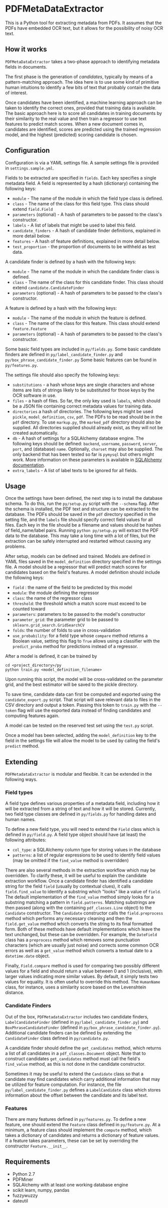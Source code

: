# PDFMetaDataExtractor

This is a Python tool for extracting metadata from PDFs.
It assumes that the PDFs have embedded OCR text, but it allows for the possibility of noisy OCR text.

## How it works

`PDFMetaDataExtractor` takes a two-phase approach to identifying metadata fields in documents.

The first phase is the generation of _candidates_, typically by means of a pattern-matching approach.
The idea here is to use some kind of primitive human intuitions to identify a few bits of text that probably contain the data of interest.

Once candidates have been identified, a machine learning approach can be taken to identify the correct ones, provided that training data is available.
The basic approach here is to score all candidates in training documents by their similarity to the real value and then train a regressor to use text features to predict match scores.
When a new document comes in, candidates are identified, scores are predicted using the trained regression model, and the highest (predicted) scoring candidate is chosen.

## Configuration

Configuration is via a YAML settings file. A sample settings file is provided in `settings.sample.yml`.

Fields to be extracted are specified in `fields`. 
Each key specifies a single metadata field.
A field is represented by a hash (dictionary) containing the following keys:

+   `module` - The name of the module in which the field type class is defined.
+   `class` - The name of the class for this field type. This class should extend `field.Field`
+   `parameters` (optional) - A hash of parameters to be passed to the class's constructor. 
+   `labels` - A list of labels that might be used to label this field.
+   `candidate_finders` - A hash of candidate finder definitions, explained in more detail below.
+   `features` - A hash of feature definitions, explained in more detail below.
+   `test_proportion` - the proportion of documents to be withheld as test data.
    
A candidate finder is defined by a hash with the following keys:

-   `module` - The name of the module in which the candidate finder class is defined.
-   `class` - The name of the class for this candidate finder. This class should extend `candidate.CandidateFinder`
-   `parameters` (optional) - A hash of parameters to be passed to the class's constructor. 
  
A feature is defined by a hash with the following keys:

-   `module` - The name of the module in which the feature is defined.
-   `class` - The name of the class for this feature. This class should extend `feature.Feature`
-   `parameters` (optional) - A hash of parameters to be passed to the class's constructor.
     
Some basic field types are included in `py/fields.py`.
Some basic candidate finders are defined in `py/label_candidate_finder.py` and `py/box_phrase_candidate_finder.py`
Some basic features can be found in `py/features.py`.

The settings file should also specify the following keys:

-   `substitutions` - a hash whose keys are single characters and whose items are lists of strings likely to be substituted for those keys by the OCR software in use.
-   `files` - a hash of files. 
        So far, the only key used is `labels`, which should be a JSON file containing correct metadata values for training data.
-   `directories` a hash of directories. The following keys might be used `pickle`, `model_definition`, `csv`, `pdf`.
        The PDFs to be read should be in the `pdf` directory.
        To use `markup.py`, the `marked_pdf` directory should also be supplied.
        All directories supplied should already exist, as they will not be created automatically.
-   `db` - A hash of settings for a SQLAlchemy database engine.
        The following keys should be defined: `backend`, `username`, `password`, `server`, `port`, and (database) `name`.
        Optionally, `charset` may also be supplied.
        The only backend that has been tested so far is `pymysql` but others might work.
        More information on these parameters is available in [SQLAlchemy documentation](http://docs.sqlalchemy.org/en/latest/core/engines.html).
-   `extra_labels` - A list of label texts to be ignored for all fields. 

## Usage

Once the settings have been defined, the next step is to install the database schema.
To do this, run the `py/setup.py` script with the `--schema` flag. 
After the schema is installed, the PDF text and structure can be extracted to the database.
The PDFs should be saved in the `pdf` directory specified in the setting file, and the `labels` file should specify correct field values for all files.
Each key in the file should be a filename and values should be hashes of field_name/label pairs.
Running `python py/setup.py` will extract the PDF data to the database.
This may take a long time with a lot of files, but the extraction can be safely interrupted and restarted without causing any problems.

After setup, models can be defined and trained.
Models are defined in YAML files saved in the `model_definition` directory specified in the settings file.
A model should be a regressor that will predict match scores for candidates based on the field's features.
A model definition should include the following keys:

-   `field` : the name of the field to be predicted by this model
-   `module`: the module defining the regressor
-   `class`: the name of the regressor class
-   `threshold`: the threshold which a match score must exceed to be counted toward
-   `parameters`: parameters to be passed to the model's constructor
-   `parameter_grid`: the parameter grid to be passed to `sklearn.grid_search.GridSearchCV`
-   `folds`: the number of folds to use in cross-validation
-   `use_probability`: for a field type whose `compare` method returns a Boolean value, setting this flag to `True` allows using a classifier with the `predict_proba` method for predictions instead of a regressor. 

After a model is defined, it can be trained by

    cd <project_directory>/py
    python train.py <model_definition_filename>
    
Upon running this script, the model will be cross-validated on the parameter grid, and the best estimator will be saved to the pickle directory.

To save time, candidate data can first be computed and exported using the `candidate_export.py` script.
That script will save relevant data to files in the CSV directory and output a token.
Passing this token to `train.py` with the `--token` flag will use the exported data instead of finding candidates and computing features again.

A model can be tested on the reserved test set using the `test.py` script.

Once a model has been selected, adding the `model_definition` key to the field in the settings file will allow the model to be used by calling the field's `predict` method.


## Extending

`PDFMetadataExtractor` is modular and flexible.
It can be extended in the following ways.
### Field types

A field type defines various properties of a metadata field, including how it will be extracted from a string of text and how it will be stored.
Currently, two field type classes are defined in `py/fields.py` for handling dates and human names.
 
To define a new field type, you will need to extend the `Field` class which is defined in `py/field.py`.
A field type object should have (at least) the following attributes:

- `col_type`: a SQLAlchemy column type for storing values in the database
- `patterns`: a list of regular expressions to be used to identify field values (may be omitted if the `find_value` method is overridden)

There are also several methods in the extraction workflow which may be overridden.
To clarify these, it will be useful to explain the candidate extraction workflow.
Once a candidate finder has identified a candidate string for the field `field` (usually by contextual clues), it calls `field.find_value` to identify a substring which "looks" like a value of `field`.
The default implementation of the `find_value` method simply looks for a substring matching a pattern in `field.patterns`.
Matching substrings are then passed (along with the containing `pdf_classes.Line` object) to the `Candidate` constructor.
The `Candidate` constructor calls the `field.preprocess` method which performs any necessary cleaning and then the `field.get_value` method which converts the string to its final formatted form.
Both of these methods have default implementations which leave the text unchanged, but these can be overridden.
For example, the `DateField` class has a `preprocess` method which removes some punctuation characters (which are usually just noise) and corrects some common OCR errors as well as a `get_value` method which converts a textual date to a `datetime.date` object.

Finally, `Field.compare` method is used for comparing two possibly different values for a field and should return a value between 0 and 1 (inclusive), with larger values indicating more similar values.
By default, it simply tests two values for equality.
It is often useful to override this method.
The `HumanName` class, for instance, uses a similarity score based on the Levenshtein distance.

### Candidate Finders

Out of the box, `PDFMetadataExtractor` includes two candidate finders, `LabelCandidateFinder` (defined in `py/label_candidate_finder.py`) and `BoxPhraseCandidateFinder` (defined in `py/box_phrase_candidate_finder.py`).
Additional candidate finders can be defined by extending the `CandidateFinder` class defined in `py/candidate.py`.

A candidate finder should define the `get_candidates` method, which returns a list of all candidates in a `pdf_classes.Document` object.
Note that to construct candidates `get_candidates` method must call the field's `find_value` method, as this is not done in the candidate constructor.

Sometimes it may be useful to extend the `Candidate` class so that a candidate may find candidates which carry additional information that may be utilized for feature computation.
For instance, the file `py/label_candidate_finder.py` defines a `LabelCandidate` class which stores information about the offset between the candidate and its label text.

### Features

There are many features defined in `py/features.py`. To define a new feature, one should extend the `Feature` class defined in `py/feature.py`.
At a minimum, a feature class should implement the `compute` method, which takes a dictionary of candidates and returns a dictionary of feature values.
If a feature takes parameters, these can be set by overriding the constructor `Feature.__init__`.
 
## Requirements

- Python 2.7
- PDFMiner
- SQLAlchemy with at least one working database engine
- scikit learn, numpy, pandas
- fuzzywuzzy
- dateutil